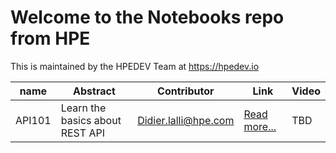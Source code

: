 # Welcome to the Notebooks repo from HPE

This is maintained by the HPEDEV Team at https://hpedev.io

| name     | Abstract     | Contributor    | Link| Video |
| ---------| -------------| ---------------| ----- |----|              
| API101 | Learn the basics about REST API | Didier.lalli@hpe.com | [Read more...](API101/README.md)| TBD |


